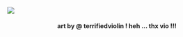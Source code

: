 <p> 
  <img src="https://file.garden/Z1OpYh3OMHUM4tMG/art_for_sealie111_20250806202928.jpg"> </img>
</p>
<h4 align=center> art by @ terrifiedviolin ! heh ... thx vio !!! </h4>
